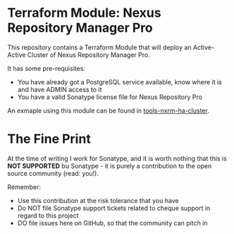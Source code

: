 # Terraform Module: Nexus Repository Manager Pro

This repository contains a Terraform Module that will deploy an Active-Active Cluster of Nexus Repository Manager Pro.

It has some pre-requisites:
- You have already got a PostgreSQL service available, know where it is and have ADMIN access to it
- You have a valid Sonatype license file for Nexus Repository Pro

An exmaple using this module can be found in [tools-nxrm-ha-cluster](https://github.com/vendorcorp/tools-nxrm-ha-cluster).

# The Fine Print

At the time of writing I work for Sonatype, and it is worth nothing that this is **NOT SUPPORTED** bu Sonatype - it is purely a contribution to the open source community (read: you!).

Remember:
- Use this contribution at the risk tolerance that you have
- Do NOT file Sonatype support tickets related to cheque support in regard to this project
- DO file issues here on GitHub, so that the community can pitch in